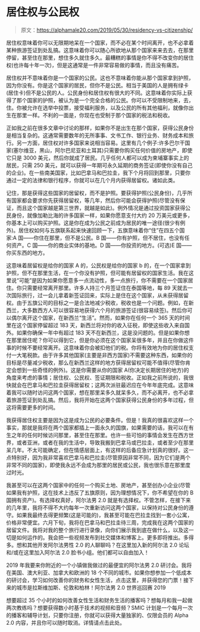 # 居住权与公民权

> 原文：<https://alphamale20.com/2019/05/30/residency-vs-citizenship/>

居住权意味着你可以无限期地呆在一个国家，而不必在某个时间离开，也不必拿着某种旅游签证到处乱搞。这意味着你可以随心所欲地从那个国家来来去去，在那里停留，甚至住在那里，想住多久就住多久。最糟糕的事情是你不得不改变你的居住权(也许每十年一次)，但是这通常是一件非常容易做的事情，而且没有痛苦。

居住权并不意味着你是一个国家的公民。这也不意味着你能从那个国家拿到护照，因为你没有。你是这个国家的居民，但你不是公民。相当于美国的人是拥有绿卡(居住卡)但不是公民的人。公民身份和居住权有很大的不同。这意味着你实际上获得了那个国家的护照，被认为是一个完全合格的公民。你可以不受限制地来，去，住。你被允许在选举中投票，接受福利服务，以及公民的所有其他福利，就像你出生在那里一样。不利的一面是，你现在也受制于那个国家的税法和税收。

正如我之前在很多文章中讨论的那样，如果你不是出生在那个国家，获得公民身份是相当复杂的。这通常需要数年的无所事事、文书工作、银行业务、财务成本和旅行。另一方面，居住权对许多国家来说相当容易。这里有几个例子:许多巴尔干国家(塞尔维亚，黑山，阿尔巴尼亚和土耳其)只需要你购买任何价值的房地产，即使它只是 3000 美元，然后你就成了居民。几乎任何人都可以成为柬埔寨事实上的居民，只需 250 美元，就可以获得一年期可永久延期的商务签证(即使你没有自己的企业)。在一些南美国家，比如巴拿马和巴拉圭，我下个月将回到那里，只要你通过一定的法律和银行程序，你就可以在几个月内获得居留权。诸如此类。

记住，那是获得这些国家的居留权，而不是护照。要获得护照(公民身份)，几乎所有国家都会要求你先获得居留权，等几年，然后你可能会获得护照(尽管没有保证，而且这个国家越是第三世界，就越是如此)。例外情况是通过投资国家获得公民身份，就像加勒比海的许多国家一样，如果你愿意支付大约 20 万美元或更多，你基本上可以购买护照。这是你在成为公民之前成为居民的唯一途径(很少有例外)。居住权如何与五旗联系起来快速回顾一下，五旗意味着你“住”在四五个国家:A 国——你住在那里，但不是公民。B 国——你有护照，但不居住，也没有任何资产。C 国——你的商业实体的基地。D 国——你投资的地方。(可选)E 国——你买东西的地方。

这意味着居留权是给你的国家 A 的，公民权是给你的国家 b 的，在一个国家拿到护照，但不在那里生活，在一个你没有护照，但可能有居留权的国家生活。我在这里说“可能”是因为如果你愿意多一点流动性，多一点旅行，你不需要在一个国家居住。你只需要经常离开那里。许多人持三个月签证住在泰国等地，每 89 天就去一次国际旅行，过一会儿拿着新签证回来，实际上是住在这个国家，从未获得居留权。由于五旗公司的目标之一是合法地减少税收，税收也是一个问题。例如，在新西兰，大多数西方人可以很容易地获得六个月的旅游签证(很容易续签)。然后你可以偶尔离开这个国家，在新西兰“生活”。然而，如果你在任何一个 365 天的时间里在这个国家停留超过 183 天，新西兰将对你的收入征税，即使这些收入来自国外。如果你确保一年中有超过 183 天不在新西兰，这是没问题的。但是如果你想在那里居住呢？你可以得到它，但是你必须在这个国家呆很多年，并且在你做这件事的时候不要经常离开。这意味着你会被扣他们的税。你将有效地为你的居住权支付一大笔税款。由于许多其他国家(主要是非西方国家)不需要这种东西，如果你的目标是尽量减少税收，那么在新西兰这样的地方获得居留权可能不值得(尽管你肯定会想到一些奇怪的例外)。这是你需要从你的国家 A(你决定长期居住的地方)的角度来考虑的事情；居住权、公民权、签证期限和税收。正如我之前所说的，我很快就会在巴拿马和巴拉圭获得居留权；这两次派驻最迟应在今年年底完成。这意味着我可以随时访问这两个国家，想在那里呆多久就呆多久，而不必离开，也不必拿着旅游签证到处乱搞。然后，我将开始在这两个国家获得公民身份的多年过程，但这将需要更多的时间。

我获得居住权主要是因为这是成为公民的必要条件。但是！我真的很喜欢这样一个事实，那就是我将在两个国家都插上一面永久的国旗，如果需要的话，我可以在有生之年的任何时候访问那里，甚至住在那里。也许一些可怕的事情会发生在西方世界，或者亚洲，或者在我的生活中，导致我搬到巴拿马或巴拉圭，或者至少在那里呆几年。不太可能确定，但在情感层面上，有这样的后备应急计划真的很好。这一点特别好，因为我非常喜欢巴拿马和巴拉圭(尽管原因非常不同，因为它们是两个非常不同的国家)，即使我永远不会成为那里的居民或公民，我也很乐意在那里度过时光。

我甚至可以在这两个国家中的任何一个购买土地、房地产，甚至创办小企业(尽管如果我有护照，这在技术上违反了五旗原则，因为理想情况下，你不希望在你的 B 国拥有资产)。有选择权真好，阿尔法男 2.0 就是有选择权。不管怎样，在接下来的几年里，我将不得不大约每年一次重新访问这两个国家，以保持对公民身份的遵守。如果我最终去得更频繁(这是可能的)，我甚至可能在巴拉圭找到一套小公寓，价格非常便宜。六月下旬，我将在巴拿马和巴拉圭待三周，完成我在这两个国家的居留文件。我将对我的整个旅行进行录像，向你们展示我到底在做什么，以及这一切是如何运作的。我会把一些视频发布到社交媒体和博客上。更多即将推出。多得多。想和其他开发阿尔法男性 2.0 的人聊聊吗？在这里加入新的阿尔法 2.0 论坛和/或在这里加入阿尔法 2.0 脸书小组。他们都可以自由加入！

2019 年我要来你附近的一个小镇做我做过的最便宜的阿尔法男 2.0 研讨会。我将在美国、澳大利亚、加拿大和欧洲的 18 个不同的城市。如果你想参加一个低成本的研讨会，学习如何改善你的财务和女性生活，点击这里，并获得您的门票！接下来的城市是拉斯维加斯、伦敦和柏林！阿尔法男 2.0 世界巡回赛 2019

想要超过 35 个小时的如何改善女性生活和财务生活的播客吗？想每月和我一起做两次教练吗？想要获得数小时基于技术的视频和音频？SMIC 计划是一个每月一次的播客和辅导计划，只要你注册，你就可以获得大量独家的、仅限会员的 Alpha 2.0 内容，并且你可以随时取消。详情请点击此处。